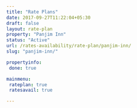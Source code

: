```yaml
---
title: "Rate Plans"
date: 2017-09-27T11:22:04+05:30
draft: false
layout: rate-plan
property: "Panjim Inn"
status: "Active"
url: /rates-availability/rate-plan/panjim-inn/
slug: "panjim-inn/"

propertyinfo:
 done: true

mainmenu:
 rateplan: true
 ratesavail: true

---
```


